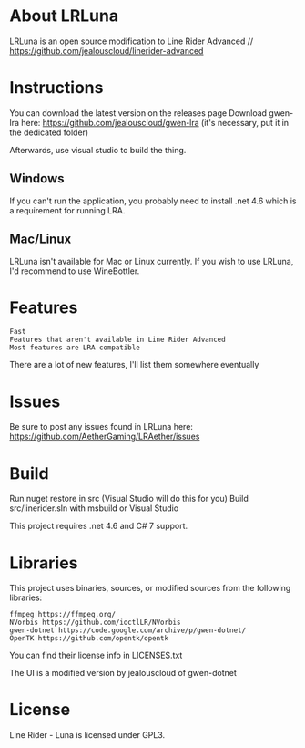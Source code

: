 # About LRLuna

LRLuna is an open source modification to Line Rider Advanced // https://github.com/jealouscloud/linerider-advanced
# Instructions

You can download the latest version on the releases page
Download gwen-lra here: https://github.com/jealouscloud/gwen-lra (it's necessary, put it in the dedicated folder)

Afterwards, use visual studio to build the thing.

## Windows

If you can't run the application, you probably need to install .net 4.6 which is a requirement for running LRA.
## Mac/Linux

LRLuna isn't available for Mac or Linux currently. If you wish to use LRLuna, I'd recommend to use WineBottler.
# Features

    Fast
    Features that aren't available in Line Rider Advanced
    Most features are LRA compatible

There are a lot of new features, I'll list them somewhere eventually
# Issues

Be sure to post any issues found in LRLuna here: https://github.com/AetherGaming/LRAether/issues
# Build

Run nuget restore in src (Visual Studio will do this for you) Build src/linerider.sln with msbuild or Visual Studio

This project requires .net 4.6 and C# 7 support.
# Libraries

This project uses binaries, sources, or modified sources from the following libraries:

    ffmpeg https://ffmpeg.org/
    NVorbis https://github.com/ioctlLR/NVorbis
    gwen-dotnet https://code.google.com/archive/p/gwen-dotnet/
    OpenTK https://github.com/opentk/opentk

You can find their license info in LICENSES.txt

The UI is a modified version by jealouscloud of gwen-dotnet
# License

Line Rider - Luna is licensed under GPL3.
